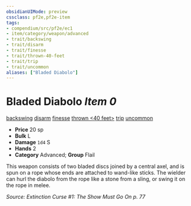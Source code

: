 ```yaml
---
obsidianUIMode: preview
cssclass: pf2e,pf2e-item
tags:
- compendium/src/pf2e/ec1
- item/category/weapon/advanced
- trait/backswing
- trait/disarm
- trait/finesse
- trait/thrown-40-feet
- trait/trip
- trait/uncommon
aliases: ["Bladed Diabolo"]
---
```

# Bladed Diabolo *Item 0*  
[backswing](/rules/traits/backswing.md)  [disarm](/rules/traits/disarm.md)  [finesse](/rules/traits/finesse.md)  [thrown <40 feet>](/rules/traits/thrown.md)  [trip](/rules/traits/trip.md)  [uncommon](/rules/traits/uncommon.md)  

- **Price** 20 sp
- **Bulk** L
- **Damage** `1d4` S
- **Hands** 2
- **Category** Advanced; **Group** Flail 

This weapon consists of two bladed discs joined by a central axel, and is spun on a rope whose ends are attached to wand-like sticks. The wielder can hurl the diabolo from the rope like a stone from a sling, or swing it on the rope in melee.

*Source: Extinction Curse #1: The Show Must Go On p. 77*